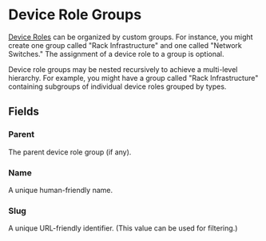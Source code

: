 # Device Role Groups

[Device Roles](./devicerole.md) can be organized by custom groups. For instance, you might create one group called "Rack Infrastructure" and one called "Network Switches." The assignment of a device role to a group is optional.

Device role groups may be nested recursively to achieve a multi-level hierarchy. For example, you might have a group called "Rack Infrastructure" containing subgroups of individual device roles grouped by types.

## Fields

### Parent

The parent device role group (if any).

### Name

A unique human-friendly name.

### Slug

A unique URL-friendly identifier. (This value can be used for filtering.)
